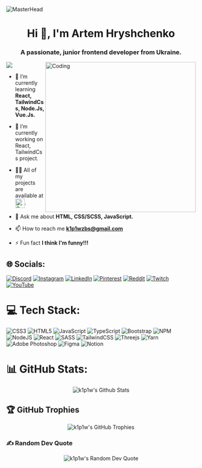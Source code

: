 ![MasterHead](https://mir-s3-cdn-cf.behance.net/project_modules/fs/81bb4b165684019.640b6038d133e.gif)

<h1 align="center">Hi 👋, I'm Artem Hryshchenko</h1>
<h3 align="center">A passionate, junior frontend developer from Ukraine.</h3>
<img align="right" alt="Coding" width="400" src="https://cdnb.artstation.com/p/assets/images/images/036/437/829/original/raw-n-plow-doesntmatter.gif?1617692044">

[![](https://visitcount.itsvg.in/api?id=k1p1w&icon=2&color=6)](https://visitcount.itsvg.in)

- 🌱 I’m currently learning **React, TailwindCss, Node.Js, Vue.Js.**

- 🔭 I’m currently working on React, TailwindCss project.

- 👨‍💻 All of my projects are available at [<img align="center" alt="Coding" title="My portfolio website." width="25" height="25" src="https://user-images.githubusercontent.com/90558407/233555570-c1a7cbbb-ebc6-4a47-a3c7-fc01f68c8d9a.png">](https://k1p1w.github.io/react-portfolio-three-js/).

- 💬 Ask me about **HTML, CSS/SCSS, JavaScript.**

- 📫 How to reach me **k1p1wzbs@gmail.com**

- ⚡ Fun fact **I think I'm funny!!!**

## 🌐 Socials:
[![Discord](https://img.shields.io/badge/Discord-%237289DA.svg?logo=discord&logoColor=white)](https://discordapp.com/users/323523292831023104/) [![Instagram](https://img.shields.io/badge/Instagram-%23E4405F.svg?logo=Instagram&logoColor=white)](https://instagram.com/artern1da?igshid=YmMyMTA2M2Y=) [![LinkedIn](https://img.shields.io/badge/LinkedIn-%230077B5.svg?logo=linkedin&logoColor=white)](https://www.linkedin.com/in/artem-hryshchenko-455068244/) [![Pinterest](https://img.shields.io/badge/Pinterest-%23E60023.svg?logo=Pinterest&logoColor=white)](https://www.pinterest.com/k1p1wzbs/) [![Reddit](https://img.shields.io/badge/Reddit-%23FF4500.svg?logo=Reddit&logoColor=white)](https://www.reddit.com/user/Electronic-Damage-91) [![Twitch](https://img.shields.io/badge/Twitch-%239146FF.svg?logo=Twitch&logoColor=white)](https://www.twitch.tv/k1p1wzbs) [![YouTube](https://img.shields.io/badge/YouTube-%23FF0000.svg?logo=YouTube&logoColor=white)](https://www.youtube.com/channel/UCoZLKKHlq7zz5wBK_6N8Xyw) 

# 💻 Tech Stack:
![CSS3](https://img.shields.io/badge/css3-%231572B6.svg?style=for-the-badge&logo=css3&logoColor=white) ![HTML5](https://img.shields.io/badge/html5-%23E34F26.svg?style=for-the-badge&logo=html5&logoColor=white) ![JavaScript](https://img.shields.io/badge/javascript-%23323330.svg?style=for-the-badge&logo=javascript&logoColor=%23F7DF1E) ![TypeScript](https://img.shields.io/badge/typescript-%23007ACC.svg?style=for-the-badge&logo=typescript&logoColor=white) ![Bootstrap](https://img.shields.io/badge/bootstrap-%23563D7C.svg?style=for-the-badge&logo=bootstrap&logoColor=white) ![NPM](https://img.shields.io/badge/NPM-%23000000.svg?style=for-the-badge&logo=npm&logoColor=white) ![NodeJS](https://img.shields.io/badge/node.js-6DA55F?style=for-the-badge&logo=node.js&logoColor=white) ![React](https://img.shields.io/badge/react-%2320232a.svg?style=for-the-badge&logo=react&logoColor=%2361DAFB) ![SASS](https://img.shields.io/badge/SASS-hotpink.svg?style=for-the-badge&logo=SASS&logoColor=white) ![TailwindCSS](https://img.shields.io/badge/tailwindcss-%2338B2AC.svg?style=for-the-badge&logo=tailwind-css&logoColor=white) ![Threejs](https://img.shields.io/badge/threejs-black?style=for-the-badge&logo=three.js&logoColor=white) ![Yarn](https://img.shields.io/badge/yarn-%232C8EBB.svg?style=for-the-badge&logo=yarn&logoColor=white) ![Adobe Photoshop](https://img.shields.io/badge/adobephotoshop-%2331A8FF.svg?style=for-the-badge&logo=adobephotoshop&logoColor=white) 	![Figma](https://img.shields.io/badge/figma-%23F24E1E.svg?style=for-the-badge&logo=figma&logoColor=white) ![Notion](https://img.shields.io/badge/Notion-%23000000.svg?style=for-the-badge&logo=notion&logoColor=white)

# 📊 GitHub Stats:
<div align="center">
<img align="center" width="auto" src="https://github-readme-streak-stats.herokuapp.com/?user=k1p1w&theme=dracula&hide_border=false" alt="k1p1w's Github Stats">
</div>  
  
## 🏆 GitHub Trophies
<div align="center">
<img align="center" width="auto" src="https://github-profile-trophy.vercel.app/?username=k1p1w&theme=tokyonight&no-frame=false&no-bg=false&margin-w=4" alt="k1p1w's GitHub Trophies">
</div>  

### ✍️ Random Dev Quote
<div align="center">
<img align="center" width="auto" src="https://quotes-github-readme.vercel.app/api?type=horizontal&theme=tokyonight" alt="k1p1w's Random Dev Quote">
</div>
